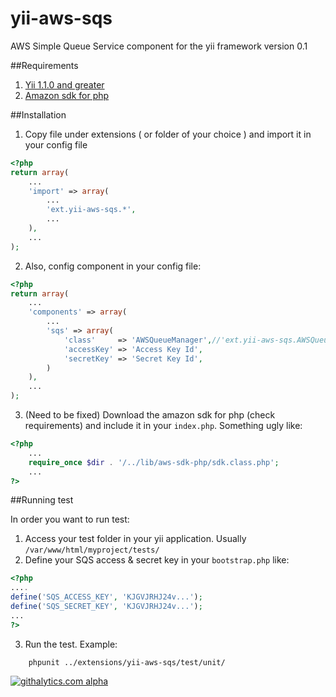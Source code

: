 yii-aws-sqs
===========

AWS Simple Queue Service component for the yii framework version 0.1

##Requirements

1. [Yii 1.1.0 and greater](http://yiiframework.com/download/)
2. [Amazon sdk for php](https://github.com/amazonwebservices/aws-sdk-for-php)

##Installation 
1. Copy file under extensions ( or folder of your choice ) and import it in your config file

``` php
<?php 
return array(
    ...
    'import' => array(
        ...
        'ext.yii-aws-sqs.*',
        ...
    ),
    ...
);
```

2. Also, config component in your config file:

``` php
<?php 
return array(
    ...
    'components' => array(
        ...
        'sqs' => array(
            'class'     => 'AWSQueueManager',//'ext.yii-aws-sqs.AWSQueueManager' if not imported
            'accessKey' => 'Access Key Id',
            'secretKey' => 'Secret Key Id',
        )
    ),
    ...
);
```

3. (Need to be fixed) Download the amazon sdk for php (check requirements) and include it in your `index.php`. Something ugly like:

``` php
<?php
    ...
    require_once $dir . '/../lib/aws-sdk-php/sdk.class.php';
    ...
?>
```

##Running test

In order you want to run test:

1. Access your test folder in your yii application. Usually `/var/www/html/myproject/tests/`
2. Define your SQS access & secret key in your `bootstrap.php` like:

``` php
<?php
....
define('SQS_ACCESS_KEY', 'KJGVJRHJ24v...');
define('SQS_SECRET_KEY', 'KJGVJRHJ24v...');
...
?>
```
3. Run the test. Example: 

```
    phpunit ../extensions/yii-aws-sqs/test/unit/
``` 

    

[![githalytics.com alpha](https://cruel-carlota.pagodabox.com/226c74050760aa30915ae903c7c32c4c "githalytics.com")](http://githalytics.com/dmtrs/yii-aws-sqs)
